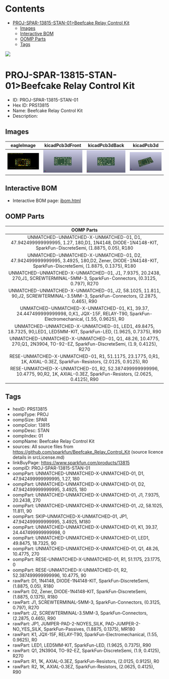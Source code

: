 



Contents
========

* [PROJ-SPAR-13815-STAN-01>Beefcake Relay Control Kit](#proj-spar-13815-stan-01beefcake-relay-control-kit)
	* [Images](#images)
	* [Interactive BOM](#interactive-bom)
	* [OOMP Parts](#oomp-parts)
	* [Tags](#tags)
  
![][im]
# PROJ-SPAR-13815-STAN-01>Beefcake Relay Control Kit

- ID: PROJ-SPAR-13815-STAN-01
- Hex ID: PRS13815
- Name: Beefcake Relay Control Kit
- Description: 

## Images
  
  

|eagleImage|kicadPcb3dFront|kicadPcb3dBack|kicadPcb3d|
| :---: | :---: | :---: | :---: |
|[![eagleImage](eagleImage_140.png)](eagleImage_600.png)|[![kicadPcb3dFront](kicadPcb3dFront_140.png)](kicadPcb3dFront_600.png)|[![kicadPcb3dBack](kicadPcb3dBack_140.png)](kicadPcb3dBack_600.png)|[![kicadPcb3d](kicadPcb3d_140.png)](kicadPcb3d_600.png)|

## Interactive BOM

- Interactive BOM page: [ibom.html](kicad/bom/ibom.html)

## OOMP Parts
  

|OOMP Parts|
| :---: |
|UNMATCHED-UNMATCHED-X-UNMATCHED-01, D1, 47.942499999999995, 1.27, 180,D1, 1N4148, DIODE-1N4148-KIT, SparkFun-DiscreteSemi, (1.8875, 0.05), R180|
|UNMATCHED-UNMATCHED-X-UNMATCHED-01, D2, 47.942499999999995, 3.4925, 180,D2, Zener, DIODE-1N4148-KIT, SparkFun-DiscreteSemi, (1.8875, 0.1375), R180|
|UNMATCHED-UNMATCHED-X-UNMATCHED-01, J1, 7.9375, 20.2438, 270,J1, SCREWTERMINAL-5MM-3, SparkFun-Connectors, (0.3125, 0.797), R270|
|UNMATCHED-UNMATCHED-X-UNMATCHED-01, J2, 58.1025, 11.811, 90,J2, SCREWTERMINAL-3.5MM-3, SparkFun-Connectors, (2.2875, 0.465), R90|
|UNMATCHED-UNMATCHED-X-UNMATCHED-01, K1, 39.37, 24.447499999999998, 0,K1, JQX-15F, RELAY-T90, SparkFun-Electromechanical, (1.55, 0.9625), R0|
|UNMATCHED-UNMATCHED-X-UNMATCHED-01, LED1, 49.8475, 18.7325, 90,LED1, LED5MM-KIT, SparkFun-LED, (1.9625, 0.7375), R90|
|UNMATCHED-UNMATCHED-X-UNMATCHED-01, Q1, 48.26, 10.4775, 270,Q1, 2N3904, TO-92-EZ, SparkFun-DiscreteSemi, (1.9, 0.4125), R270|
|RESE-UNMATCHED-X-UNMATCHED-01, R1, 51.1175, 23.1775, 0,R1, 1K, AXIAL-0.3EZ, SparkFun-Resistors, (2.0125, 0.9125), R0|
|RESE-UNMATCHED-X-UNMATCHED-01, R2, 52.387499999999996, 10.4775, 90,R2, 1K, AXIAL-0.3EZ, SparkFun-Resistors, (2.0625, 0.4125), R90|

## Tags

- hexID: PRS13815
- oompType: PROJ
- oompSize: SPAR
- oompColor: 13815
- oompDesc: STAN
- oompIndex: 01
- oompName: Beefcake Relay Control Kit
- sources: All source files from https://github.com/sparkfun/Beefcake_Relay_Control_Kit (source licence details in srcLicense.md)
- linkBuyPage: https://www.sparkfun.com/products/13815
- oompID: PROJ-SPAR-13815-STAN-01
- oompPart: UNMATCHED-UNMATCHED-X-UNMATCHED-01, D1, 47.942499999999995, 1.27, 180
- oompPart: UNMATCHED-UNMATCHED-X-UNMATCHED-01, D2, 47.942499999999995, 3.4925, 180
- oompPart: UNMATCHED-UNMATCHED-X-UNMATCHED-01, J1, 7.9375, 20.2438, 270
- oompPart: UNMATCHED-UNMATCHED-X-UNMATCHED-01, J2, 58.1025, 11.811, 90
- oompPart: SKIP-UNMATCHED-X-UNMATCHED-01, JP1, 47.942499999999995, 3.4925, M180
- oompPart: UNMATCHED-UNMATCHED-X-UNMATCHED-01, K1, 39.37, 24.447499999999998, 0
- oompPart: UNMATCHED-UNMATCHED-X-UNMATCHED-01, LED1, 49.8475, 18.7325, 90
- oompPart: UNMATCHED-UNMATCHED-X-UNMATCHED-01, Q1, 48.26, 10.4775, 270
- oompPart: RESE-UNMATCHED-X-UNMATCHED-01, R1, 51.1175, 23.1775, 0
- oompPart: RESE-UNMATCHED-X-UNMATCHED-01, R2, 52.387499999999996, 10.4775, 90
- rawPart: D1, 1N4148, DIODE-1N4148-KIT, SparkFun-DiscreteSemi, (1.8875, 0.05), R180
- rawPart: D2, Zener, DIODE-1N4148-KIT, SparkFun-DiscreteSemi, (1.8875, 0.1375), R180
- rawPart: J1, SCREWTERMINAL-5MM-3, SparkFun-Connectors, (0.3125, 0.797), R270
- rawPart: J2, SCREWTERMINAL-3.5MM-3, SparkFun-Connectors, (2.2875, 0.465), R90
- rawPart: JP1, JUMPER-PAD-2-NOYES_SILK, PAD-JUMPER-2-NO_YES_SILK, SparkFun-Passives, (1.8875, 0.1375), MR180
- rawPart: K1, JQX-15F, RELAY-T90, SparkFun-Electromechanical, (1.55, 0.9625), R0
- rawPart: LED1, LED5MM-KIT, SparkFun-LED, (1.9625, 0.7375), R90
- rawPart: Q1, 2N3904, TO-92-EZ, SparkFun-DiscreteSemi, (1.9, 0.4125), R270
- rawPart: R1, 1K, AXIAL-0.3EZ, SparkFun-Resistors, (2.0125, 0.9125), R0
- rawPart: R2, 1K, AXIAL-0.3EZ, SparkFun-Resistors, (2.0625, 0.4125), R90



[im]: kicadPcb3d_450.png
